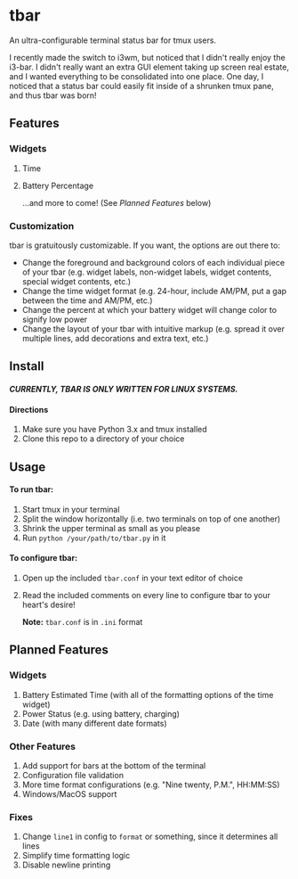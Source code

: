# tbar
An ultra-configurable terminal status bar for tmux users.

I recently made the switch to i3wm, but noticed that I didn't really enjoy the i3-bar. I didn't really want an extra GUI element taking up screen real estate, and I wanted everything to be consolidated into one place. One day, I noticed that a status bar could easily fit inside of a shrunken tmux pane, and thus tbar was born!

## Features
### Widgets
1. Time
1. Battery Percentage

    ...and more to come! (See *Planned Features* below)

### Customization
tbar is gratuitously customizable. If you want, the options are out there to:
  * Change the foreground and background colors of each individual piece of your tbar (e.g. widget labels, non-widget labels, widget contents, special widget contents, etc.)
  * Change the time widget format (e.g. 24-hour, include AM/PM, put a gap between the time and AM/PM, etc.)
  * Change the percent at which your battery widget will change color to signify low power
  * Change the layout of your tbar with intuitive markup (e.g. spread it over multiple lines, add decorations and extra text, etc.)

## Install
#### *CURRENTLY, TBAR IS ONLY WRITTEN FOR LINUX SYSTEMS.*

#### Directions
1. Make sure you have Python 3.x and tmux installed
1. Clone this repo to a directory of your choice

## Usage
#### To run tbar:
1. Start tmux in your terminal
1. Split the window horizontally (i.e. two terminals on top of one another)
1. Shrink the upper terminal as small as you please
1. Run `python /your/path/to/tbar.py` in it

#### To configure tbar:
1. Open up the included `tbar.conf` in your text editor of choice
1. Read the included comments on every line to configure tbar to your heart's desire!

    **Note:** `tbar.conf` is in `.ini` format

## Planned Features
### Widgets
1. Battery Estimated Time (with all of the formatting options of the time widget)
1. Power Status (e.g. using battery, charging)
1. Date (with many different date formats)

### Other Features
1. Add support for bars at the bottom of the terminal
1. Configuration file validation
1. More time format configurations (e.g. "Nine twenty, P.M.", HH:MM:SS)
1. Windows/MacOS support

### Fixes
1. Change `line1` in config to `format` or something, since it determines all lines
1. Simplify time formatting logic
1. Disable newline printing

